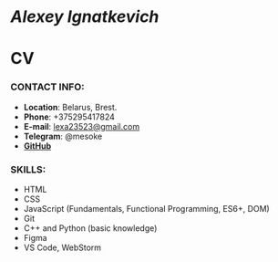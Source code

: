 # _Alexey Ignatkevich_
# CV
### CONTACT INFO:
+ __Location__: Belarus, Brest.
+ __Phone__: +375295417824
+ __E-mail__: lexa23523@gmail.com
+ __Telegram__: @mesoke
+ __[GitHub](https://github.com/WizzArt0)__

### SKILLS:
- HTML
- CSS
- JavaScript (Fundamentals, Functional Programming, ES6+, DOM)
- Git
- C++ and Python (basic knowledge)
- Figma
- VS Code, WebStorm

